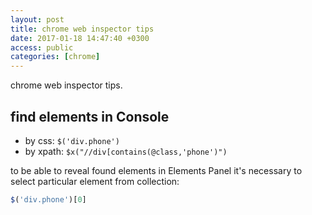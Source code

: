 ```yaml
---
layout: post
title: chrome web inspector tips
date: 2017-01-18 14:47:40 +0300
access: public
categories: [chrome]
---
```


chrome web inspector tips.

<!-- more -->

## find elements in Console

- by css: `$('div.phone')`
- by xpath: `$x("//div[contains(@class,'phone')")`

to be able to reveal found elements in Elements Panel
it's necessary to select particular element from collection:

```javascript
$('div.phone')[0]
```
